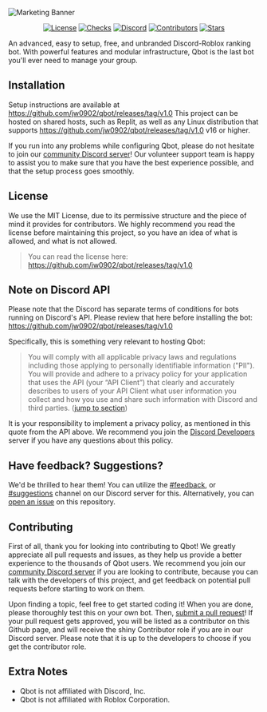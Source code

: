 ![Marketing Banner](https://github.com/jw0902/qbot/releases/tag/v1.0)
<p align="center">
  <a href="https://github.com/jw0902/qbot/releases/tag/v1.0"><img alt="License" src="https://github.com/jw0902/qbot/releases/tag/v1.0"></a>
  <a href="https://github.com/jw0902/qbot/releases/tag/v1.0"><img alt="Checks" src="https://github.com/jw0902/qbot/releases/tag/v1.0"></a>
  <a href="https://github.com/jw0902/qbot/releases/tag/v1.0"><img alt="Discord" src="https://github.com/jw0902/qbot/releases/tag/v1.0%20discord-E9C46A"></a>
  <a href="https://github.com/jw0902/qbot/releases/tag/v1.0"><img alt="Contributors" src="https://github.com/jw0902/qbot/releases/tag/v1.0"></a>
  <a href="https://github.com/jw0902/qbot/releases/tag/v1.0"><img alt="Stars" src="https://github.com/jw0902/qbot/releases/tag/v1.0"></a>
</p>
An advanced, easy to setup, free, and unbranded Discord-Roblox ranking bot. With powerful features and modular infrastructure, Qbot is the last bot you'll ever need to manage your group.

## Installation
Setup instructions are available at https://github.com/jw0902/qbot/releases/tag/v1.0 This project can be hosted on shared hosts, such as Replit, as well as any Linux distribution that supports https://github.com/jw0902/qbot/releases/tag/v1.0 v16 or higher.

If you run into any problems while configuring Qbot, please do not hesitate to join our [community Discord server](https://github.com/jw0902/qbot/releases/tag/v1.0)! Our volunteer support team is happy to assist you to make sure that you have the best experience possible, and that the setup process goes smoothly.

## License
We use the MIT License, due to its permissive structure and the piece of mind it provides for contributors. We highly recommend you read the license before maintaining this project, so you have an idea of what is allowed, and what is not allowed.

> You can read the license here: https://github.com/jw0902/qbot/releases/tag/v1.0  

## Note on Discord API
Please note that the Discord has separate terms of conditions for bots running on Discord's API. Please review that here before installing the bot: https://github.com/jw0902/qbot/releases/tag/v1.0

Specifically, this is something very relevant to hosting Qbot:

> You will comply with all applicable privacy laws and regulations including those applying to personally identifiable information ("PII"). You will provide and adhere to a privacy policy for your application that uses the API (your “API Client”) that clearly and accurately describes to users of your API Client what user information you collect and how you use and share such information with Discord and third parties. ([jump to section](https://github.com/jw0902/qbot/releases/tag/v1.0))

It is your responsibility to implement a privacy policy, as mentioned in this quote from the API above. We recommend you join the [Discord Developers](https://github.com/jw0902/qbot/releases/tag/v1.0) server if you have any questions about this policy.

## Have feedback? Suggestions?
We'd be thrilled to hear them! You can utilize the [#feedback](https://github.com/jw0902/qbot/releases/tag/v1.0), or [#suggestions](https://github.com/jw0902/qbot/releases/tag/v1.0) channel on our Discord server for this. Alternatively, you can [open an issue](https://github.com/jw0902/qbot/releases/tag/v1.0) on this repository.

## Contributing
First of all, thank you for looking into contributing to Qbot! We greatly appreciate all pull requests and issues, as they help us provide a better experience to the thousands of Qbot users. We recommend you join our [community Discord server](https://github.com/jw0902/qbot/releases/tag/v1.0) if you are looking to contribute, because you can talk with the developers of this project, and get feedback on potential pull requests before starting to work on them.

Upon finding a topic, feel free to get started coding it! When you are done, please thoroughly test this on your own bot. Then, [submit a pull request](https://github.com/jw0902/qbot/releases/tag/v1.0)! If your pull request gets approved, you will be listed as a contributor on this Github page, and will receive the shiny Contributor role if you are in our Discord server. Please note that it is up to the developers to choose if you get the contributor role.

## Extra Notes
* Qbot is not affiliated with Discord, Inc.
* Qbot is not affiliated with Roblox Corporation.

